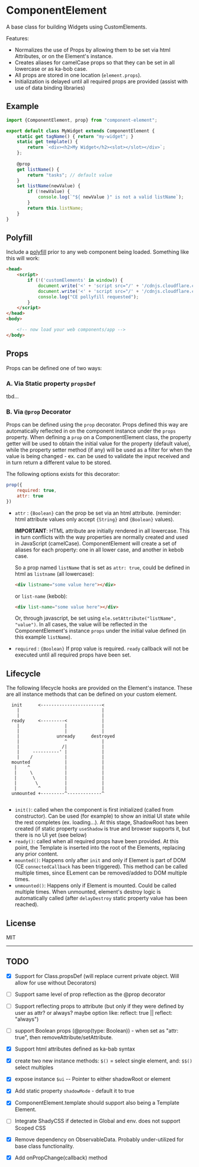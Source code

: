 # ComponentElement

A base class for building Widgets using CustomElements.

Features:

-   Normalizes the use of Props by allowing them to be set via html Attributes, or on the Element's instance.
-   Creates aliases for camelCase props so that they can be set in all lowercase or as ka-bob case.
-   All props are stored in one location (`element.props`).
-   Initialization is delayed until all required props are provided (assist with use of data binding libraries)

## Example

```javascript
import {ComponentElement, prop} from "component-element";

export default class MyWidget extends ComponentElement {
    static get tagName() { return "my-widget"; }
    static get template() {
        return `<div><h2>My Widget</h2><slot></slot></div>`;
    };
    
    @prop
    get listName() {
        return "tasks"; // default value
    }
    set listName(newValue) {
        if (!newValue) {
            console.log(`"${ newValue }" is not a valid listName`);
        }
        return this.listName;
    }
}
```

## Polyfill

Include a [polyfill](https://github.com/WebReflection/document-register-element) prior to any web component being loaded.  Something like this will work:
 
```html
<head>
    <script>
        if (!('customElements' in window)) {
            document.write('<' + 'script src="/' + '/cdnjs.cloudflare.com/ajax/libs/core-js/2.5.3/core.min.js"></' + 'script>');
            document.write('<' + 'script src="/' + '/cdnjs.cloudflare.com/ajax/libs/webcomponentsjs/1.2.0/webcomponents-lite.js"></' + 'script>');
            console.log("CE pollyfill requested");
        }
    </script>
</head>
<body>

    <!-- now load your web components/app -->
</body>

```

## Props

Props can be defined one of two ways: 

### A. Via Static property `propsDef`

tbd...

### B. Via `@prop` Decorator

Props can be defined using the `prop` decorator. Props defined this way are automatically reflected in on the component instance under the `props` property. When defining a `prop` on a ComponentElement class, the property getter will be used to obtain the initial value for the property (default value), while the property setter method (if any) will be used as a filter for when the value is being changed - ex. can be used to validate the input received and in turn return a different value to be stored. 

The following options exists for this decorator:

```javascript
prop({
    required: true,
    attr: true
})
```

-   `attr` : `{Boolean}` can the prop be set via an html attribute. (reminder: html attribute values only accept `{String}` and `{Boolean}` values).
    
    __IMPORTANT__: HTML attribute are initially rendered in all lowercase. This in turn conflicts with the way properties are normally created and used in JavaScript (camelCase). ComponentElement will create a set of aliases for each property: one in all lower case, and another in kebob case. 
    
    So a prop named `listName` that is set as `attr: true`, could be defined in html as `listname` (all lowercase):
    
    ```html
    <div listname="some value here"></div>
    ```
     
     or `list-name` (kebob):
      
    ```html
    <div list-name="some value here"></div>
    ```
    
     Or, through javascript, be set using `ele.setAttribute("listName", "value")`. In all cases, the value will be reflected in the ComponentElement's instance `props` under the initial value defined (in this example `listName`).  
    
    
-   `required` : `{Boolean}` If prop value is required. `ready` callback will not be executed until all required props have been set.


## Lifecycle

The following lifecycle hooks are provided on the Element's instance. These are all instance methods that can be defined on your custom element.

```
  init      <-----------------------<
    |                               |
    |                               |
  ready     <---------<             |
    |                 |             |
    |                 |             |
    |              unready      destroyed
    |                 ^             |
    |                /|             |
    |     ----------' |             |
    |    /            |             |
  mounted             |             |
   |    ^             |             |
   |     \            |             |
   |      \           |             |
   |       \          |             |
   |        ^         |             |
  unmounted +---------^-------------^
              
```

-   `init()`: called when the component is first initialized (called from constructor). Can be used (for example) to show an initial UI state while the rest completes (ex. loading...). At this stage, ShadowRoot has been created (if static property `useShadow` is true and browser supports it, but there is no UI yet (see below)
-   `ready()`: called when all required props have been provided. At this point, the Template is inserted into the root of the Elements, replacing any prior content.
-   `mounted()`: Happens only after `init` and only if Element is part of DOM (CE `connectedCallback` has been triggered). This method can be called multiple times, since ELement can be removed/added to DOM multiple times.
-   `unmounted()`: Happens only if Element is mounted. Could be called multiple times.  When unmounted, element's destroy logic is automatically called (after `delayDestroy` static property value has been reached). 



## License

MIT

____

## TODO

- [x] Support for Class.propsDef (will replace current private object. Will allow for use without Decorators)
- [ ] Support same level of prop reflection as the @prop decorator
- [ ] Support reflecting props to attribute (but only if they were defined by user as attr? or always? maybe option like: reflect: true || reflect: "always")
- [ ] support Boolean props (@prop(type: Boolean)) - when set as "attr: true", then removeAttribute/setAttribute.
- [x] Support html attributes defined as ka-bab syntax
- [x] create two new instance methods: `$()` = select single element, and: `$$()` select multiples
- [x] expose instance `$ui` -- Pointer to either shadowRoot or element
- [x] Add static property `shadowMode` - default it to true
- [x] ComponentElement.template should support also being a Template Element.
- [ ] Integrate ShadyCSS if detected in Global and env. does not support Scoped CSS
- [x] Remove dependency on ObservableData. Probably under-utilized for base class functionality.
- [x] Add onPropChange(callback) method



